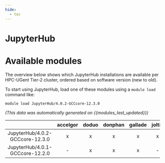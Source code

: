 ```yaml
---
hide:
  - toc
---
```


JupyterHub
==========

# Available modules


The overview below shows which JupyterHub installations are available per HPC-UGent Tier-2 cluster, ordered based on software version (new to old).

To start using JupyterHub, load one of these modules using a `module load` command like:

```shell
module load JupyterHub/4.0.2-GCCcore-12.3.0
```

*(This data was automatically generated on {{modules_last_updated}})*  

| |accelgor|doduo|donphan|gallade|joltik|shinx|skitty|
| :---: | :---: | :---: | :---: | :---: | :---: | :---: | :---: |
|JupyterHub/4.0.2-GCCcore-12.3.0|x|x|x|x|x|x|x|
|JupyterHub/4.0.1-GCCcore-12.2.0|-|x|x|x|-|-|-|
